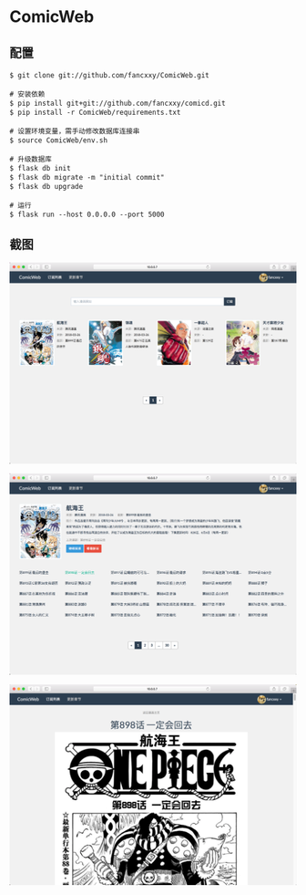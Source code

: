 # ComicWeb

## 配置

```
$ git clone git://github.com/fancxxy/ComicWeb.git

# 安装依赖
$ pip install git+git://github.com/fancxxy/comicd.git
$ pip install -r ComicWeb/requirements.txt

# 设置环境变量，需手动修改数据库连接串 
$ source ComicWeb/env.sh

# 升级数据库
$ flask db init
$ flask db migrate -m "initial commit"
$ flask db upgrade

# 运行
$ flask run --host 0.0.0.0 --port 5000
```

## 截图
![index](screenshots/index.png)

![comic](screenshots/comic.png)

![chapter](screenshots/chapter.png)


